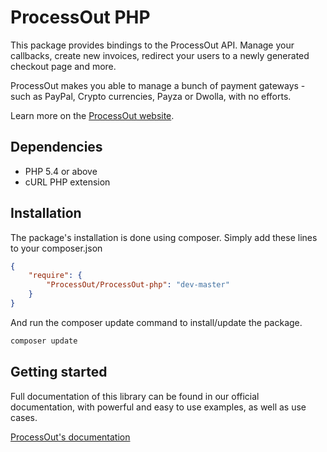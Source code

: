 ProcessOut PHP
==============

This package provides bindings to the ProcessOut API. Manage your callbacks, create new invoices, redirect your users to a newly generated checkout page and more.

ProcessOut makes you able to manage a bunch of payment gateways - such as PayPal, Crypto currencies, Payza or Dwolla, with no efforts.

Learn more on the [ProcessOut website](https://www.processout.com).

Dependencies
------------

* PHP 5.4 or above
* cURL PHP extension

Installation
------------

The package's installation is done using composer. Simply add these lines to your composer.json

``` json
{
    "require": {
        "ProcessOut/ProcessOut-php": "dev-master"
    }
}
```

And run the composer update command to install/update the package.

``` sh
composer update
```

Getting started
---------------

Full documentation of this library can be found in our official documentation,
with powerful and easy to use examples, as well as use cases.

[ProcessOut's documentation](https://docs.processout.com)
